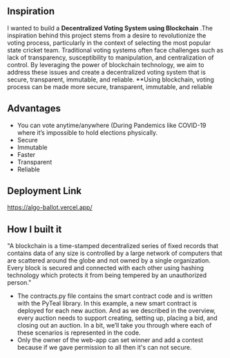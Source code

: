 ## Inspiration
I wanted to build a **Decentralized Voting System using Blockchain** .The inspiration behind this project stems from a desire to revolutionize the voting process, particularly in the context of selecting the most popular state cricket team. Traditional voting systems often face challenges such as lack of transparency, susceptibility to manipulation, and centralization of control. By leveraging the power of blockchain technology, we aim to address these issues and create a decentralized voting system that is secure, transparent, immutable, and reliable.
 **Using blockchain, voting process can be made more secure, transparent, immutable, and reliable

## Advantages
* You can vote anytime/anywhere (During Pandemics like COVID-19 where it’s impossible to hold elections physically.
* Secure
* Immutable
* Faster
* Transparent
* Reliable

## Deployment Link


https://algo-ballot.vercel.app/

## How I built it

"A blockchain is a time-stamped decentralized series of fixed records that contains data of any size is controlled by a large network of computers that are scattered around the globe and not owned by a single organization. Every block is secured and connected with each other using hashing technology which protects it from being tempered by an unauthorized person."
* The contracts.py file contains the smart contract code and is written with the PyTeal library. In this example, a new smart contract is deployed for each new auction. And as we described in the overview, every auction needs to support creating, setting up, placing a bid, and closing out an auction. In a bit, we’ll take you through where each of these scenarios is represented in the code.
* Only the owner of the web-app can set winner and add a contest because if we gave permission to all then it's can not secure.


